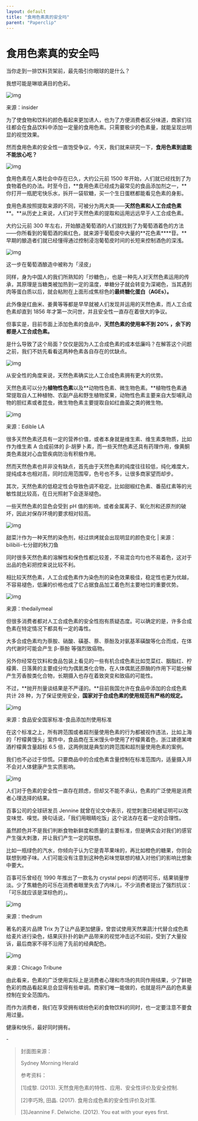 ```yaml
---
layout: default
title: "食用色素真的安全吗"
parent: "Paperclip"
---
```


# 食用色素真的安全吗

当你走到一排饮料货架前，最先吸引你眼球的是什么？

我想可能是琳琅满目的色彩。

![img](https://mmbiz.qpic.cn/mmbiz_jpg/SlOqFKqEO4FtpHLDCJQ0vtMjAFaZiaBf1Cuibsq9607ZE32xuBvcZl48bw5xkouwsHa7iajoqwJ223qGGgdHW5TvQ/640?wx_fmt=jpeg)

来源：insider

为了使食物和饮料的颜色看起来更加诱人，也为了方便消费者区分味道，商家们往往都会在食品饮料中添加一定量的食用色素。只需要极少的色素量，就能呈现出明显的视觉效果。

然而食用色素的安全性一直饱受争议，今天，我们就来研究一下，**食用色素到底能不能放心吃？**

![img](https://mmbiz.qpic.cn/mmbiz_png/SlOqFKqEO4FtpHLDCJQ0vtMjAFaZiaBf1tIvkRwTDdO3PJWYcrlXqtOTpN98f51t5afibRwzv32TRxrytPMXn3dQ/640?wx_fmt=png)

食用色素在人类社会中存在已久，大约公元前 1500 年开始，人们就已经找到了为食物着色的办法。时至今日，**食用色素已经成为最常见的食品添加剂之一，**你打开一瓶肥宅快乐水，拆开一袋软糖，买一个生日蛋糕都能看见色素的身影。

食用色素按照提取来源的不同，可被分为两大类——**天然色素和人工合成色素****。**从历史上来说，人们对于天然色素的提取和运用远远早于人工合成色素。

大约公元前 300 年左右，开始酿造葡萄酒的人们就找到了为葡萄酒着色的方法——你所看到的葡萄酒的紫红色，就来源于葡萄皮中大量的**花色素****苷。**早期的酿造者们就已经懂得通过控制浸泡葡萄皮时间的长短来控制酒色的深浅。

![img](https://mmbiz.qpic.cn/mmbiz_jpg/SlOqFKqEO4FtpHLDCJQ0vtMjAFaZiaBf1olJZCKxdiaPWkYib28UVeR034tTKXtYiaWhTRfWhZk5J6hgMwW4XJbNwA/640?wx_fmt=jpeg)

这一步在葡萄酒酿造中被称为「浸皮」

同样，身为中国人的我们所熟知的「炒糖色」，也是一种先人对天然色素运用的传承，其原理是当糖类被加热到一定的温度，单糖分子就会转变为深褐色，当其遇到肉等蛋白质以后，就会粘附在上面形成焦棕色的**最终糖化蛋白（AGEs）。**

此外像是红曲米、姜黄等等都是早早就被人们发现并运用的天然色素，而人工合成色素却直到 1856 年才第一次问世，并且安全性一直存在着很大的争议。

但事实是，目前市面上添加色素的食品中，**天然色素的使用率不到 20% ，余下的都是人工合成色素。**

是什么导致了这个局面？仅仅是因为人工合成色素的成本低廉吗？在解答这个问题之前，我们不妨先看看这两种色素各自存在的优缺点。

![img](https://mmbiz.qpic.cn/mmbiz_png/SlOqFKqEO4FtpHLDCJQ0vtMjAFaZiaBf1EgaMDzdYicv2yNwa8BI1xJDoiaTyMcIPCFgxM2nLGLXhAjyKHqXYe3rw/640?wx_fmt=png)

从安全性的角度来说，天然色素确实比人工合成色素拥有更大的优势。

天然色素可以分为**植物性色素**以及**动物性色素、微生物色素。**植物性色素通常提取自人工种植物、农副产品和野生植物浆果，动物性色素主要来自大型哺乳动物的胆红素或者昆虫，微生物色素主要提取自如红曲菌之类的微生物。

![img](https://mmbiz.qpic.cn/mmbiz_jpg/SlOqFKqEO4FtpHLDCJQ0vtMjAFaZiaBf1jMn4sgAPcHO9eeFtmXY3d14e60hicHEzJnPHEcyM38K0QBJxicVFdOSw/640?wx_fmt=jpeg)

来源：Edible LA

很多天然色素还具有一定的营养价值，或者本身就是维生素、维生素类物质，比如作为维生素 A 合成前体的 β-胡萝卜素，而一些天然色素还具有药理作用，像黄酮类色素就对心血管疾病防治有积极作用。

然而天然色素也并非没有缺点，首先由于天然色素的纯度往往较低，纯化难度大，提纯成本也相对高，同时应用范围窄，色号也不多，让很多商家望而却步。

其次，天然色素的低稳定性会导致色调不稳定。比如甜椒红色素、番茄红素等的光敏性就比较高，在日光照射下会逐渐褪色。

一些天然色素的显色会受到 pH 值的影响，或者金属离子、氧化剂和还原剂的破坏，因此对保存环境的要求相对较高。

![img](https://mmbiz.qpic.cn/mmbiz_png/SlOqFKqEO4FtpHLDCJQ0vtMjAFaZiaBf19U6T85hib1PbrVAsLV9XTEnJzic1Y8S95tekoyzib4eicM4Cltp6WUrjIA/640?wx_fmt=png)

甜菜汁作为一种天然的染色剂，经过烘烤就会出现明显的颜色变化 | 来源：bilibili-七分甜的秋刀鱼

同时很多天然色素的溶解性和保色性都比较差，不易混合均匀也不易着色，这对于出品的色彩把控来说比较不利。

相比较天然色素，人工合成色素作为染色剂的染色效果极佳，稳定性也更为优越，不容易褪色，低廉的价格也成了它占据食品加工着色剂主要地位的重要优势。

![img](https://mmbiz.qpic.cn/mmbiz_jpg/SlOqFKqEO4FtpHLDCJQ0vtMjAFaZiaBf1aSNzicddyCoQic4RvMMDRyjvdd8g6dpon7MtKax6uIfQHSENZe6xZjMQ/640?wx_fmt=jpeg)

来源：thedailymeal

但很多消费者都对人工合成色素的安全性抱有质疑态度。可以确定的是，许多合成色素在特定情况下都具有一定的毒性。

大多合成色素均为萘胺、硝酸、磺基、萘、萘酚及对氨基苯磺酸等化合而成，在体内代谢时可能会产生 β-萘酚 等强烈致癌物。

另外你经常在饮料和食品包装上看见的一些有机合成色素比如苋菜红、胭脂红、柠檬黄、日落黄的主要成分均为偶氮类化合物，在人体偶氮还原酶的作用下可能分解产生芳香胺类化合物，长期摄入也存在着致突变和致癌的可能性。

不过，**抛开剂量谈结果是不严谨的。**目前我国允许在食品中添加的合成色素共计 28 种，为了保证使用安全，**国家对于合成色素的使用规范有严格的规定。**

![img](https://mmbiz.qpic.cn/mmbiz_png/SlOqFKqEO4FtpHLDCJQ0vtMjAFaZiaBf1mfp4W42A8KDibUs7ic40QCVljicxYBanXZPKqpc9v3nKaB5U5VIZ6UZCw/640?wx_fmt=png)

来源：食品安全国家标准-食品添加剂使用标准

在这个标准之上，所有跨范围或者超剂量使用色素的行为都被视作违法，比如上海的「柠檬黄馒头」案件中，食品商在玉米馒头中使用了柠檬黄着色，浙江建德某啤酒柠檬黄含量超标 6.5 倍，这两例就是典型的跨范围和超剂量使用色素的案例。

我们也不必过于惊慌。只要商品中的合成色素含量控制在标准范围内，适量摄入并不会对人体健康产生实质影响。

![img](https://mmbiz.qpic.cn/mmbiz_png/SlOqFKqEO4FtpHLDCJQ0vtMjAFaZiaBf1XA3LgG9kRjKNv46yQJZ6ndAolicfEO0pLODwkqRHLlVRtdfKl10Pvug/640?wx_fmt=png)

人们对于色素的安全性一直存在顾虑，但却又不能不承认，色素的广泛使用是消费者心理选择的结果。

百事公司的全球研发员 Jennine 就曾在论文中表示，视觉刺激已经被证明可以改变味觉、嗅觉。换句话说，「我们用眼睛吃饭」这个说法存在着一定的合理性。

虽然颜色并不是我们判断食物新鲜度和质量的主要标准，但是确实会对我们的感官产生强大刺激，并让我们产生一定的联想。

比如一瓶绿色的汽水，你倾向于认为它是青苹果味的，再比如橙色的糖果，你则会联想到橙子味。人们可能没有注意到这种色彩味觉联想的植入对他们的影响比想象中要大。

百事可乐曾经在 1990 年推出了一款名为 crystal pepsi 的透明可乐，结果销量惨淡。少了焦糖色的可乐在消费者眼里失去了内味儿，不少消费者提出了强烈抗议：「可乐就应该是深棕色的」。

![img](https://mmbiz.qpic.cn/mmbiz_png/SlOqFKqEO4FtpHLDCJQ0vtMjAFaZiaBf1AwJRVMv7tZe14XyYtZ5vCet8Dwz9w0cUj3CiaDEu0399ibgJJRdg97wQ/640?wx_fmt=png)

来源：thedrum

著名的麦片品牌 Trix 为了让产品更加健康，曾尝试使用天然果蔬汁代替合成色素给麦片进行染色，结果灰扑扑的新产品带来的视觉冲击远不如前，受到了大量投诉，最后商家不得不沿用了先前的经典配色。

![img](https://mmbiz.qpic.cn/mmbiz_jpg/SlOqFKqEO4FtpHLDCJQ0vtMjAFaZiaBf1BsQ1eVt7YCT3cQYibjw9gIzuR1icIicAibny0HaNcYYa3B2bsRMia4lQvKg/640?wx_fmt=jpeg)

来源：Chicago Tribune

由此看来，色素的广泛使用实际上是消费者心理和市场的共同作用结果，少了鲜艳色彩的商品看起来总会显得有些单调。商家们唯一能做的，也就是将产品的色素量控制在安全范围内。

而作为消费者，我们在享受拥有缤纷色彩的食物饮料的同时，也一定要注意不要食用过量。

健康和快乐，最好同时拥有。

\-

> 封面图来源：
>
> Sydney Morning Herald
>
> 参考资料：
>
> [1]成黎. (2013). 天然食用色素的特性、应用、安全性评价及安全控制.
>
> [2]李巧玲, 田晶. (2017). 食用合成色素的安全性评价及对策.
>
> [3]Jeannine F. Delwiche. (2012). You eat with your eyes first.
